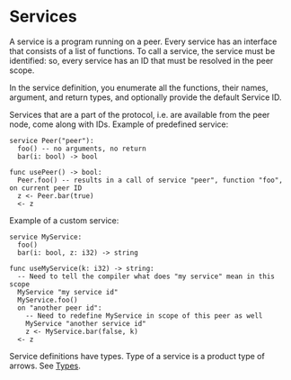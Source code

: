 # Services

A service is a program running on a peer. Every service has an interface that consists of a list of functions. To call a service, the service must be identified: so, every service has an ID that must be resolved in the peer scope.

In the service definition, you enumerate all the functions, their names, argument, and return types, and optionally provide the default Service ID.

Services that are a part of the protocol, i.e. are available from the peer node, come along with IDs. Example of predefined service:

```aqua
service Peer("peer"):
  foo() -- no arguments, no return
  bar(i: bool) -> bool

func usePeer() -> bool:
  Peer.foo() -- results in a call of service "peer", function "foo", on current peer ID
  z <- Peer.bar(true)
  <- z
```

Example of a custom service:

```aqua
service MyService:
  foo()
  bar(i: bool, z: i32) -> string

func useMyService(k: i32) -> string:
  -- Need to tell the compiler what does "my service" mean in this scope
  MyService "my service id"
  MyService.foo()
  on "another peer id":
    -- Need to redefine MyService in scope of this peer as well
    MyService "another service id"
    z <- MyService.bar(false, k)
  <- z
```

Service definitions have types. Type of a service is a product type of arrows. See [Types](../types.md#type-of-a-service-and-a-file).
